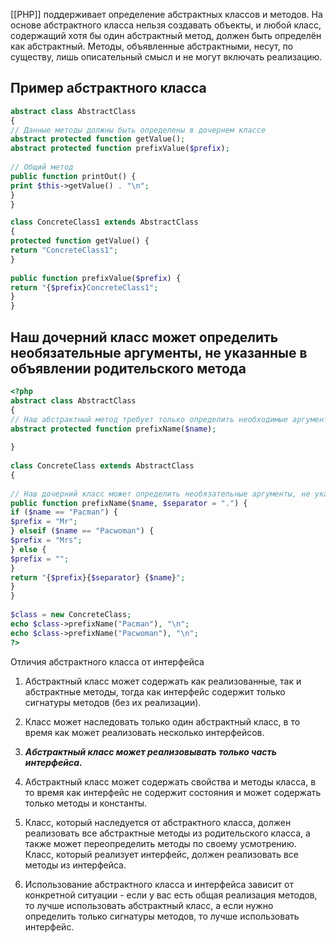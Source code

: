 [[РНР]] поддерживает определение абстрактных классов и методов. На основе абстрактного класса нельзя создавать объекты, и любой класс, содержащий хотя бы один абстрактный метод, должен быть определён как абстрактный. Методы, объявленные абстрактными, несут, по существу, лишь описательный смысл и не могут включать реализацию.

## Пример абстрактного класса

```php
abstract class AbstractClass  
{  
// Данные методы должны быть определены в дочернем классе  
abstract protected function getValue();  
abstract protected function prefixValue($prefix);  
  
// Общий метод  
public function printOut() {  
print $this->getValue() . "\n";  
}  
}

class ConcreteClass1 extends AbstractClass  
{  
protected function getValue() {  
return "ConcreteClass1";  
}  
  
public function prefixValue($prefix) {  
return "{$prefix}ConcreteClass1";  
}  
}
```

## Наш дочерний класс может определить необязательные аргументы, не указанные в объявлении родительского метода

```php
<?php  
abstract class AbstractClass  
{  
// Наш абстрактный метод требует только определить необходимые аргументы  
abstract protected function prefixName($name);  
  
}  
  
class ConcreteClass extends AbstractClass  
{  
  
// Наш дочерний класс может определить необязательные аргументы, не указанные в объявлении родительского метода  
public function prefixName($name, $separator = ".") {  
if ($name == "Pacman") {  
$prefix = "Mr";  
} elseif ($name == "Pacwoman") {  
$prefix = "Mrs";  
} else {  
$prefix = "";  
}  
return "{$prefix}{$separator} {$name}";  
}  
}  
  
$class = new ConcreteClass;  
echo $class->prefixName("Pacman"), "\n";  
echo $class->prefixName("Pacwoman"), "\n";  
?>
```
Отличия абстрактного класса от интерфейса

1. Абстрактный класс может содержать как реализованные, так и абстрактные методы, тогда как интерфейс содержит только сигнатуры методов (без их реализации).

2. Класс может наследовать только один абстрактный класс, в то время как может реализовать несколько интерфейсов.
3. ***Абстрактный класс может реализовывать только часть интерфейса.***

4. Абстрактный класс может содержать свойства и методы класса, в то время как интерфейс не содержит состояния и может содержать только методы и константы.

5. Класс, который наследуется от абстрактного класса, должен реализовать все абстрактные методы из родительского класса, а также может переопределить методы по своему усмотрению. Класс, который реализует интерфейс, должен реализовать все методы из интерфейса.

6. Использование абстрактного класса и интерфейса зависит от конкретной ситуации - если у вас есть общая реализация методов, то лучше использовать абстрактный класс, а если нужно определить только сигнатуры методов, то лучше использовать интерфейс.
